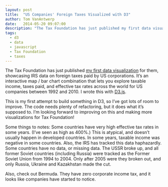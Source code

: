 ```yaml
---
layout: post
title:  "US Companies' Foreign Taxes Visualized with D3"
author: Tom VanAntwerp
date:   2014-05-20 09:07:00
description: "The Tax Foundation has just published my first data visualization for them, showcasing IRS data on foreign taxes paid by US corporations. It’s an interactive map / bar chart combination that lets you explore taxable income, taxes paid, and effective tax rates across the world for US companies between 1992 and 2010. I wrote this with D3.js."
tags:
  - d3
  - data
  - javascript
  - Tax Foundation
  - taxes
---
```

The Tax Foundation has just published [my first data visualization](http://taxfoundation.org/blog/interactive-map-where-do-us-multinational-corporations-report-foreign-taxable-income-and-foreign) for them, showcasing IRS data on foreign taxes paid by US corporations. It’s an interactive map / bar chart combination that lets you explore taxable income, taxes paid, and effective tax rates across the world for US companies between 1992 and 2010. I wrote this with [D3.js](http://d3js.org/).

This is my first attempt to build something in D3, so I’ve got lots of room to improve. The code needs plenty of refactoring, but it does what it’s supposed to. I’m looking forward to improving on this and making more visualizations for Tax Foundation!

Some things to notes: Some countries have very high effective tax rates in some years. (I’ve seen as high as 400%.) This is atypical, and doesn’t usually happen in developed countries. In some years, taxable income was negative in some countries. Also, the IRS has tracked this data haphazardly. Some countries have no data, or missing data. The USSR broke up, and all former Soviet countries (including Russia) were tracked as the Former Soviet Union from 1994 to 2004. Only after 2005 were they broken out, and only Russia, Ukraine and Kazakhstan made the cut.

Also, check out Bermuda. They have zero corporate income tax, and it looks like companies have started to notice.
